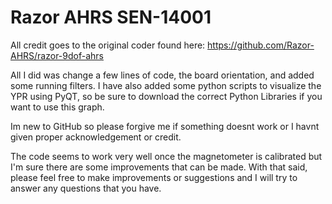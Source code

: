 # Razor AHRS SEN-14001

All credit goes to the original coder found here: https://github.com/Razor-AHRS/razor-9dof-ahrs

All I did was change a few lines of code, the board orientation, and added some running filters.  I have also added some python scripts to visualize the YPR using PyQT, so be sure to download the correct Python Libraries if you want to use this graph.

Im new to GitHub so please forgive me if something doesnt work or I havnt given proper acknowledgement or credit.

The code seems to work very well once the magnetometer is calibrated but I'm sure there are some improvements that can be made.  With that said, please feel free to make improvements or suggestions and  I will try to answer any questions that you have.
